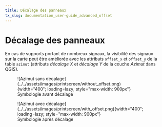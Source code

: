 ```yaml
---
title: Décalage des panneaux
tx_slug: documentation_user-guide_advanced_offset
---
```


# Décalage des panneaux

En cas de supports portant de nombreux signaux, la visibilité des signaux sur la carte peut être améliorée avec les attributs `offset_x` et `offset_y` de la table `azimut` (attributs *décalage X* et *décalage Y* de la couche *Azimut* dans QGIS).

<figure markdown>
  ![Azimut sans décalage](../../assets/images/printscreen/without_offset.png){width="400"; loading=lazy; style="max-width: 900px"}
  <figcaption>Symbologie avant décalage</figcaption>
</figure>

<figure markdown>
  ![Azimut avec décalage](../../assets/images/printscreen/with_offset.png){width="400"; loading=lazy; style="max-width: 900px"}
  <figcaption>Symbologie après décalage</figcaption>
</figure>